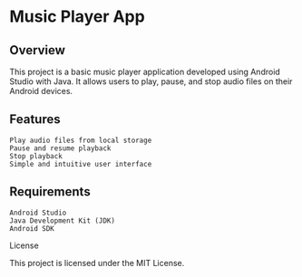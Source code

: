 # Music Player App

## Overview

This project is a basic music player application developed using Android Studio with Java. It allows users to play, pause, and stop audio files on their Android devices.

## Features

    Play audio files from local storage
    Pause and resume playback
    Stop playback
    Simple and intuitive user interface

## Requirements

    Android Studio
    Java Development Kit (JDK)
    Android SDK

License

This project is licensed under the MIT License. 
